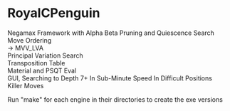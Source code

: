 # RoyalCPenguin   
Negamax Framework with Alpha Beta Pruning and Quiescence Search  
Move Ordering  
    -> MVV_LVA  
Principal Variation Search  
Transposition Table  
Material and PSQT Eval  
GUI, Searching to Depth 7+ In Sub-Minute Speed In Difficult Positions  
Killer Moves   

Run "make" for each engine in their directories to create the exe versions  
